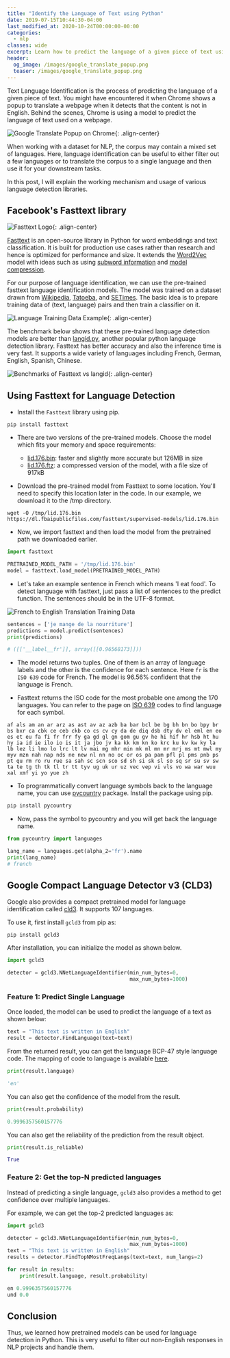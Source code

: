 ```yaml
---
title: "Identify the Language of Text using Python"
date: 2019-07-15T10:44:30-04:00
last_modified_at: 2020-10-24T00:00:00-00:00
categories:
  - nlp
classes: wide
excerpt: Learn how to predict the language of a given piece of text using Natural Language Processing.
header:
  og_image: /images/google_translate_popup.png
  teaser: /images/google_translate_popup.png
---
```


Text Language Identification is the process of predicting the language of a given piece of text. You might have encountered it when Chrome shows a popup to translate a webpage when it detects that the content is not in English. Behind the scenes, Chrome is using a model to predict the language of text used on a webpage.

![Google Translate Popup on Chrome](/images/google_translate_popup.png){: .align-center}

When working with a dataset for NLP, the corpus may contain a mixed set of languages. Here, language identification can be useful to either filter out a few languages or to translate the corpus to a single language and then use it for your downstream tasks.

In this post, I will explain the working mechanism and usage of various language detection libraries.

## Facebook's Fasttext library

![Fasttext Logo](/images/fastText_logo.png){: .align-center}

[Fasttext](https://fasttext.cc/) is an open-source library in Python for word embeddings and text classification. It is built for production use cases rather than research and hence is optimized for performance and size. It extends the [Word2Vec](https://en.wikipedia.org/wiki/Word2vec) model with ideas such as using [subword information](https://arxiv.org/abs/1607.04606) and [model compression](https://arxiv.org/abs/1612.03651).

For our purpose of language identification, we can use the pre-trained fasttext language identification models. The model was trained on a dataset drawn from [Wikipedia](https://www.wikipedia.org/), [Tatoeba](https://tatoeba.org/eng/), and [SETimes](http://nlp.ffzg.hr/resources/corpora/setimes/). The basic idea is to prepare training data of (text, language) pairs and then train a classifier on it.

![Language Training Data Example](/images/lang_training_data.png){: .align-center}

The benchmark below shows that these pre-trained language detection models are better than [langid.py](https://github.com/saffsd/langid.py), another popular python language detection library. Fasttext has better accuracy and also the inference time is very fast. It supports a wide variety of languages including French, German, English, Spanish, Chinese.

![Benchmarks of Fasttext vs langid](/images/fasttext_benchmark.png){: .align-center}

## Using Fasttext for Language Detection

- Install the `Fasttext` library using pip.

```shell
pip install fasttext
```

- There are two versions of the pre-trained models. Choose the model which fits your memory and space requirements:

  - [lid.176.bin](https://dl.fbaipublicfiles.com/fasttext/supervised-models/lid.176.bin): faster and slightly more accurate but 126MB in size
  - [lid.176.ftz](https://dl.fbaipublicfiles.com/fasttext/supervised-models/lid.176.ftz): a compressed version of the model, with a file size of 917kB

- Download the pre-trained model from Fasttext to some location. You'll need to specify this location later in the code. In our example, we download it to the /tmp directory.

```
wget -O /tmp/lid.176.bin https://dl.fbaipublicfiles.com/fasttext/supervised-models/lid.176.bin
```

- Now, we import fasttext and then load the model from the pretrained path we downloaded earlier.

```python
import fasttext

PRETRAINED_MODEL_PATH = '/tmp/lid.176.bin'
model = fasttext.load_model(PRETRAINED_MODEL_PATH)
```

- Let's take an example sentence in French which means 'I eat food'. To detect language with fasttext, just pass a list of sentences to the predict function. The sentences should be in the UTF-8 format.

![French to English Translation Training Data](/images/french_to_english_translation.png)

```python
sentences = ['je mange de la nourriture']
predictions = model.predict(sentences)
print(predictions)

# ([['__label__fr']], array([[0.96568173]]))
```

- The model returns two tuples. One of them is an array of language labels and the other is the confidence for each sentence. Here `fr` is the `ISO 639` code for French. The model is 96.56% confident that the language is French.

- Fasttext returns the ISO code for the most probable one among the 170 languages. You can refer to the page on [ISO 639](https://en.wikipedia.org/wiki/List_of_ISO_639-1_codes) codes to find language for each symbol.

```
af als am an ar arz as ast av az azb ba bar bcl be bg bh bn bo bpy br bs bxr ca cbk ce ceb ckb co cs cv cy da de diq dsb dty dv el eml en eo es et eu fa fi fr frr fy ga gd gl gn gom gu gv he hi hif hr hsb ht hu hy ia id ie ilo io is it ja jbo jv ka kk km kn ko krc ku kv kw ky la lb lez li lmo lo lrc lt lv mai mg mhr min mk ml mn mr mrj ms mt mwl my myv mzn nah nap nds ne new nl nn no oc or os pa pam pfl pl pms pnb ps pt qu rm ro ru rue sa sah sc scn sco sd sh si sk sl so sq sr su sv sw ta te tg th tk tl tr tt tyv ug uk ur uz vec vep vi vls vo wa war wuu xal xmf yi yo yue zh
```

- To programmatically convert language symbols back to the language name, you can use [pycountry](https://pypi.org/project/pycountry/) package. Install the package using pip.

```python
pip install pycountry
```

- Now, pass the symbol to pycountry and you will get back the language name.

```python
from pycountry import languages

lang_name = languages.get(alpha_2='fr').name
print(lang_name)
# french
```

## Google Compact Language Detector v3 (CLD3)

Google also provides a compact pretrained model for language identification called [cld3](https://github.com/google/cld3). It supports 107 languages.

To use it, first install `gcld3` from pip as:

```shell
pip install gcld3
```

After installation, you can initialize the model as shown below.

```python
import gcld3

detector = gcld3.NNetLanguageIdentifier(min_num_bytes=0,
                                        max_num_bytes=1000)
```

### Feature 1: Predict Single Language

Once loaded, the model can be used to predict the language of a text as shown below:

```python
text = "This text is written in English"
result = detector.FindLanguage(text=text)
```

From the returned result, you can get the language BCP-47 style language code. The mapping of code to language is available [here](https://github.com/google/cld3#supported-languages).

```python
print(result.language)
```

```python
'en'
```

You can also get the confidence of the model from the result.

```python
print(result.probability)
```

```python
0.9996357560157776
```

You can also get the reliability of the prediction from the result object.

```python
print(result.is_reliable)
```

```python
True
```

### Feature 2: Get the top-N predicted languages

Instead of predicting a single language, `gcld3` also provides a method to get confidence over multiple languages.

For example, we can get the top-2 predicted languages as:

```python
import gcld3

detector = gcld3.NNetLanguageIdentifier(min_num_bytes=0,
                                        max_num_bytes=1000)
text = "This text is written in English"
results = detector.FindTopNMostFreqLangs(text=text, num_langs=2)

for result in results:
    print(result.language, result.probability)
```

```python
en 0.9996357560157776
und 0.0
```

## Conclusion

Thus, we learned how pretrained models can be used for language detection in Python. This is very useful to filter out non-English responses in NLP projects and handle them.
